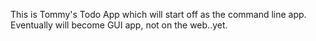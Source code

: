 This is Tommy's Todo App which will start off as the command line app. 
Eventually will become GUI app, not on the web..yet.
